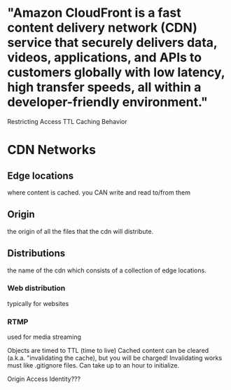# "Amazon CloudFront is a fast content delivery network (CDN) service that securely delivers data, videos, applications, and APIs to customers globally with low latency, high transfer speeds, all within a developer-friendly environment."

Restricting Access
TTL
Caching Behavior
# CDN Networks

## Edge locations
where content is cached. you CAN write and read to/from them

## Origin
the origin of all the files that the cdn will distribute.

## Distributions
the name of the cdn which consists of a collection of edge locations.

### Web distribution
typically for websites

### RTMP
used for media streaming


Objects are timed to TTL (time to live)
Cached content can be cleared (a.k.a. "invalidating the cache), but you will be charged!
Invalidating works must like .gitignore files.
Can take up to an hour to initialize.

Origin Access Identity???